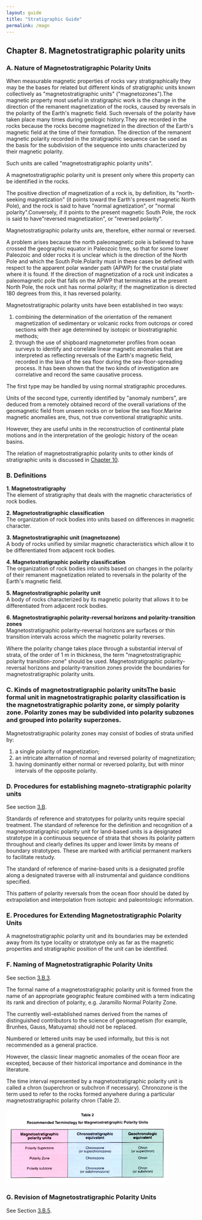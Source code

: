 ```yaml
---
layout: guide
title: "Stratigraphic Guide"
permalink: /magn
---
```

## Chapter 8. Magnetostratigraphic polarity units


### A. Nature of Magnetostratigraphic Polarity Units
When measurable magnetic properties of rocks vary stratigraphically they may be the bases for related but different kinds of stratigraphic units known collectively as &quot;magnetostratigraphic units&quot; (&quot;magnetozones&quot;).The magnetic property most useful in stratigraphic work is the change in the direction of the remanent magnetization of the rocks, caused by reversals in the polarity of the Earth's magnetic field. Such reversals of the polarity have taken place many times during geologic history.They are recorded in the rocks because the rocks become magnetized in the direction of the Earth's magnetic field at the time of their formation. The direction of the remanent magnetic polarity recorded in the stratigraphic sequence can be used as the basis for the subdivision of the sequence into units characterized by their magnetic polarity.

Such units are called &quot;magnetostratigraphic polarity units&quot;. 

A magnetostratigraphic polarity unit is present only where this property can be identified in the rocks.

The positive direction of magnetization of a rock is, by definition, its &quot;north-seeking magnetization&quot; (it points toward the Earth's present magnetic North Pole), and the rock is said to have &quot;normal agnetization&quot;, or &quot;normal polarity&quot;.Conversely, if it points to the present magnetic South Pole, the rock is said to have&quot;reversed magnetization&quot;, or &quot;reversed polarity&quot;.

Magnetostratigraphic polarity units are, therefore, either normal or reversed.

A problem arises because the north paleomagnetic pole is believed to have crossed the geographic equator in Paleozoic time, so that for some lower Paleozoic and older rocks it is unclear which is the direction of the North Pole and which the South Pole.Polarity must in these cases be defined with respect to the apparent polar wander path (APWP) for the crustal plate where it is found. If the direction of magnetization of a rock unit indicates a paleomagnetic pole that falls on the APWP that terminates at the present North Pole, the rock unit has normal polarity; if the magnetization is directed 180 degrees from this, it has reversed polarity.

Magnetostratigraphic polarity units have been established in two ways:  

1. combining the determination of the orientation of the remanent magnetization of sedimentary or volcanic rocks from outcrops or cored sections with their age determined by isotopic or biostratigraphic methods;
1. through the use of shipboard magnetometer profiles from ocean surveys to identify and correlate linear magnetic anomalies that are interpreted as reflecting reversals of the Earth's magnetic field, recorded in the lava of the sea floor during the sea-floor-spreading process. It has been shown that the two kinds of investigation are correlative and record the same causative process.

The first type may be handled by using normal stratigraphic procedures.

Units of the second type, currently identified by &quot;anomaly numbers&quot;, are deduced from a remotely obtained record of the overall variations of the geomagnetic field from unseen rocks on or below the sea floor.Marine magnetic anomalies are, thus, not true conventional stratigraphic units.

However, they are useful units in the reconstruction of continental plate motions and in the interpretation of the geologic history of the ocean basins.

The relation of magnetostratigraphic polarity units to other kinds of stratigraphic units is discussed in <a href="rel.htm">Chapter 10</a>.


### B. Definitions
**1. Magnetostratigraphy**  
The element of stratigraphy that deals with the magnetic characteristics of rock bodies.

**2. Magnetostratigraphic classification**  
The organization of rock bodies into units based on differences in magnetic character.

**3. Magnetostratigraphic unit (magnetozone)**  
A body of rocks unified by similar magnetic characteristics which allow it to be differentiated from adjacent rock bodies.

**4. Magnetostratigraphic polarity classification**  
The organization of rock bodies into units based on changes in the polarity of their remanent magnetization related to reversals in the polarity of the Earth's magnetic field.

**5. Magnetostratigraphic polarity unit**  
A body of rocks characterized by its magnetic polarity that allows it to be differentiated from adjacent rock bodies.

**6. Magnetostratigraphic polarity-reversal horizons and polarity-transition zones**  
Magnetostratigraphic polarity-reversal horizons are surfaces or thin transition intervals across which the magnetic polarity reverses.

Where the polarity change takes place through a substantial interval of strata, of the order of 1 m in thickness, the term &quot;magnetostratigraphic polarity transition-zone&quot; should be used. Magnetostratigraphic polarity-reversal horizons and polarity-transition zones provide the boundaries for magnetostratigraphic polarity units.


### C. Kinds of magnetostratigraphic polarity unitsThe basic formal unit in magnetostratigraphic polarity classification is the magnetostratigraphic polarity zone, or simply polarity zone. Polarity zones may be subdivided into polarity subzones and grouped into polarity superzones.

Magnetostratigraphic polarity zones may consist of bodies of strata unified by:

1. a single polarity of magnetization;
1. an intricate alternation of normal and reversed polarity of magnetization;
1. having dominantly either normal or reversed polarity, but with minor intervals of the opposite polarity.


### D. Procedures for establishing magneto-stratigraphic polarity units  
See section <a href="defs#b">3.B</a>.

Standards of reference and stratotypes for polarity units require special treatment. The standard of reference for the definition and recognition of a magnetostratigraphic polarity unit for land-based units is a designated stratotype in a continuous sequence of strata that shows its polarity pattern throughout and clearly defines its upper and lower limits by means of boundary stratotypes. These are marked with artificial permanent markers to facilitate restudy.

The standard of reference of marine-based units is a designated profile along a designated traverse with all instrumental and guidance conditions specified.

This pattern of polarity reversals from the ocean floor should be dated by extrapolation and interpolation from isotopic and paleontologic information.


### E. Procedures for Extending Magnetostratigraphic Polarity Units
A magnetostratigraphic polarity unit and its boundaries may be extended away from its type locality or stratotype only as far as the magnetic properties and stratigraphic position of the unit can be identified.


### F. Naming of Magnetostratigraphic Polarity Units
See section <a href="defs#b3">3.B.3</a>.

The formal name of a magnetostratigraphic polarity unit is formed from the name of an appropriate geographic feature combined with a term indicating its rank and direction of polarity, e.g. Jaramillo Normal Polarity Zone.

The currently well-established names derived from the names of distinguished contributors to the science of geomagnetism (for example, Brunhes, Gauss, Matuyama) should not be replaced.

Numbered or lettered units may be used informally, but this is not recommended as a general practice. 

However, the classic linear magnetic anomalies of the ocean floor are excepted, because of their historical importance and dominance in the literature.

The time interval represented by a magnetostratigraphic polarity unit is called a chron (superchron or subchron if necessary). Chronozone is the term used to refer to the rocks formed anywhere during a particular magnetostratigraphic polarity chron (Table 2).

![](images/table2.jpg)


### G. Revision of Magnetostratigraphic Polarity Units
See Section <a href="defs.htm#b5">3.B.5</a>.
